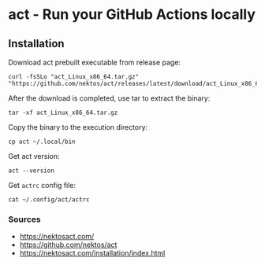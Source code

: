 # act - Run your GitHub Actions locally

## Installation

Download act prebuilt executable from release page:
```shell
curl -fsSLo "act_Linux_x86_64.tar.gz" "https://github.com/nektos/act/releases/latest/download/act_Linux_x86_64.tar.gz"
```

After the download is completed, use tar to extract the binary:
```shell
tar -xf act_Linux_x86_64.tar.gz
```

Copy the binary to the execution directory:
```shell
cp act ~/.local/bin
```

Get act version:
```shell
act --version
```

Get `actrc` config file:
```shell
cat ~/.config/act/actrc
```

### Sources

- https://nektosact.com/
- https://github.com/nektos/act
- https://nektosact.com/installation/index.html
